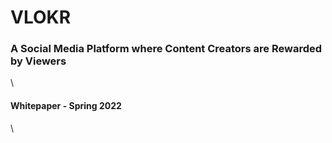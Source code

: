# VLOKR

### A Social Media Platform where Content Creators are Rewarded by Viewers

\


#### Whitepaper - Spring 2022

\
